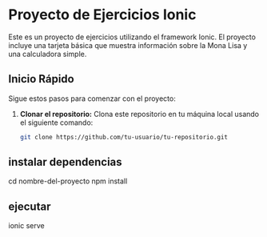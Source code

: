 # Proyecto de Ejercicios Ionic

Este es un proyecto de ejercicios utilizando el framework Ionic. El proyecto incluye una tarjeta básica que muestra información sobre la Mona Lisa y una calculadora simple.

## Inicio Rápido

Sigue estos pasos para comenzar con el proyecto:

1. **Clonar el repositorio:** Clona este repositorio en tu máquina local usando el siguiente comando:

   ```bash
   git clone https://github.com/tu-usuario/tu-repositorio.git

## instalar dependencias
cd nombre-del-proyecto
npm install

## ejecutar
ionic serve
